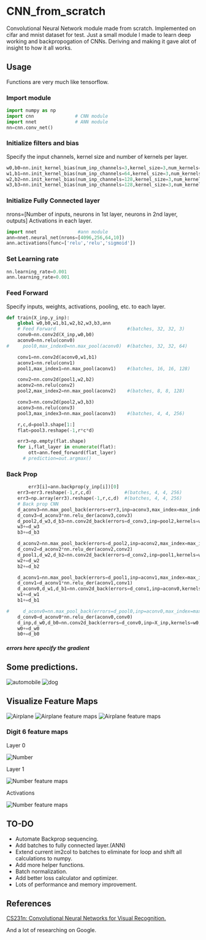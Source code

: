 # CNN_from_scratch

Convolutional Neural Network module made from scratch. Implemented on cifar and mnist dataset for 
test.
Just a small module I made to learn deep working and backpropogation of CNNs. Deriving and making it gave alot of insight to how it all works.

## Usage

Functions are very much like tensorflow.

### Import module

```python
import numpy as np
import cnn               # CNN module
import nnet              # ANN module
nn=cnn.conv_net()
```

### Initialize filters and bias

Specify the input channels, kernel size and number of kernels per layer.

```python
w0,b0=nn.init_kernel_bias(num_inp_channels=3,kernel_size=3,num_kernels=64)
w1,b1=nn.init_kernel_bias(num_inp_channels=64,kernel_size=3,num_kernels=128)
w2,b2=nn.init_kernel_bias(num_inp_channels=128,kernel_size=3,num_kernels=128)
w3,b3=nn.init_kernel_bias(num_inp_channels=128,kernel_size=3,num_kernels=256)
```

### Initialize Fully Connected layer

nrons=[Number of inputs, neurons in 1st layer, neurons in 2nd layer, outputs]
Activations in each layer.

```python
import nnet               #ann module
ann=nnet.neural_net(nrons=[4096,256,64,10])
ann.activations(func=['relu','relu','sigmoid'])
```

### Set Learning rate

```python
nn.learning_rate=0.001
ann.learning_rate=0.001
```

### Feed Forward

Specify inputs, weights, activations, pooling, etc. to each layer.

```python
def train(X_inp,y_inp):
    global w0,b0,w1,b1,w2,b2,w3,b3,ann
    # Feed Forward                          #(batches, 32, 32, 3)
    conv0=nn.conv2d(X_inp,w0,b0)
    aconv0=nn.relu(conv0)
#     pool0,max_index0=nn.max_pool(aconv0)  #(batches, 32, 32, 64)

    conv1=nn.conv2d(aconv0,w1,b1)
    aconv1=nn.relu(conv1)
    pool1,max_index1=nn.max_pool(aconv1)    #(batches, 16, 16, 128)

    conv2=nn.conv2d(pool1,w2,b2)
    aconv2=nn.relu(conv2)
    pool2,max_index2=nn.max_pool(aconv2)    #(batches, 8, 8, 128)

    conv3=nn.conv2d(pool2,w3,b3)
    aconv3=nn.relu(conv3)
    pool3,max_index3=nn.max_pool(aconv3)    #(batches, 4, 4, 256)

    r,c,d=pool3.shape[1:]
    flat=pool3.reshape(-1,r*c*d)

    err3=np.empty(flat.shape)
    for i,flat_layer in enumerate(flat):
        ott=ann.feed_forward(flat_layer)
      # prediction=out.argmax()
```
### Back Prop
```python
        err3[i]=ann.backprop(y_inp[i])[0]
    err3=err3.reshape(-1,r,c,d)            #(batches, 4, 4, 256)
    err3=np.array(err3).reshape(-1,r,c,d)  #(batches, 4, 4, 256)
    # Back prop CNN
    d_aconv3=nn.max_pool_back(errors=err3,inp=aconv3,max_index=max_index3)
    d_conv3=d_aconv3*nn.relu_der(aconv3,conv3)
    d_pool2,d_w3,d_b3=nn.conv2d_back(errors=d_conv3,inp=pool2,kernels=w3,biases=b3)
    w3+=d_w3
    b3+=d_b3

    d_aconv2=nn.max_pool_back(errors=d_pool2,inp=aconv2,max_index=max_index2)
    d_conv2=d_aconv2*nn.relu_der(aconv2,conv2)
    d_pool1,d_w2,d_b2=nn.conv2d_back(errors=d_conv2,inp=pool1,kernels=w2,biases=b2)
    w2+=d_w2
    b2+=d_b2

    d_aconv1=nn.max_pool_back(errors=d_pool1,inp=aconv1,max_index=max_index1)
    d_conv1=d_aconv1*nn.relu_der(aconv1,conv1)
    d_aconv0,d_w1,d_b1=nn.conv2d_back(errors=d_conv1,inp=aconv0,kernels=w1,biases=b1)
    w1+=d_w1
    b1+=d_b1

#     d_aconv0=nn.max_pool_back(errors=d_pool0,inp=aconv0,max_index=max_index0)
    d_conv0=d_aconv0*nn.relu_der(aconv0,conv0)
    d_inp,d_w0,d_b0=nn.conv2d_back(errors=d_conv0,inp=X_inp,kernels=w0,biases=b0,layer=0) # layer 0 specifies to not back prop X_inp
    w0+=d_w0
    b0+=d_b0
```
#### *errors here specify the gradient*

## Some predictions.

![automobile](/pics/automobile.png?raw=true)
![dog](/pics/dog.png?raw=true)

## Visualize Feature Maps

![Airplane](/pics/airplane.png?raw=true)
![Airplane feature maps](/pics/airplane_feature_maps.png?raw=true)
![Airplane feature maps](/pics/airplane_feature_maps2.png?raw=true)

### Digit 6 feature maps
Layer 0

![Number](/pics/6_feature_maps1.png?raw=true)

Layer 1

![Number feature maps](/pics/6_feature_maps2.png?raw=true)

Activations

![Number feature maps](/pics/6_feature_maps3.png?raw=true)

## TO-DO

* Automate Backprop sequencing.
* Add batches to fully connected layer.(ANN)
* Extend current im2col to batches to eliminate for loop and shift all calculations to numpy.
* Add more helper functions.
* Batch normalization.
* Add better loss calculator and optimizer.
* Lots of performance and memory improvement.

## References

[CS231n: Convolutional Neural Networks for Visual Recognition.](https://cs231n.github.io/convolutional-networks/)

And a lot of researching on Google.
